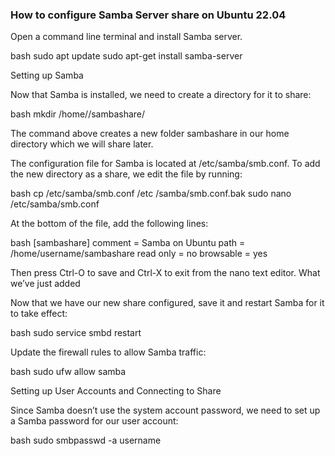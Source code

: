 ### How to configure Samba Server share on Ubuntu 22.04

Open a command line terminal and install Samba server.

bash
sudo apt update
sudo apt-get install samba-server


Setting up Samba

Now that Samba is installed, we need to create a directory for it to share:

bash
mkdir /home/<username>/sambashare/


The command above creates a new folder sambashare in our home directory which we will share later.

The configuration file for Samba is located at /etc/samba/smb.conf. To add the new directory as a share, we edit the file by running:

bash
cp /etc/samba/smb.conf /etc /samba/smb.conf.bak
sudo nano /etc/samba/smb.conf


At the bottom of the file, add the following lines:

bash
[sambashare]
comment = Samba on Ubuntu
path = /home/username/sambashare
read only = no
browsable = yes


Then press Ctrl-O to save and Ctrl-X to exit from the nano text editor.
What we’ve just added

Now that we have our new share configured, save it and restart Samba for it to take effect:

bash
sudo service smbd restart


Update the firewall rules to allow Samba traffic:

bash
sudo ufw allow samba


Setting up User Accounts and Connecting to Share

Since Samba doesn’t use the system account password, we need to set up a Samba password for our user account:

bash
sudo smbpasswd -a username
